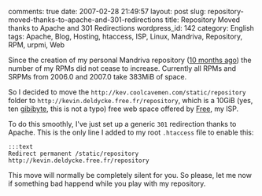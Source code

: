 comments: true
date: 2007-02-28 21:49:57
layout: post
slug: repository-moved-thanks-to-apache-and-301-redirections
title: Repository Moved thanks to Apache and 301 Redirections
wordpress_id: 142
category: English
tags: Apache, Blog, Hosting, htaccess, ISP, Linux, Mandriva, Repository, RPM, urpmi, Web

Since the creation of my personal Mandriva repository ([10 months ago](http://kevin.deldycke.com/2006/04/new-repository-for-mandriva-2006/)) the number of my RPMs did not cease to increase. Currently all RPMs and SRPMs from 2006.0 and 2007.0 take 383MiB of space.

So I decided to move the `http://kev.coolcavemen.com/static/repository` folder to `http://kevin.deldycke.free.fr/repository`, which is a 10GiB (yes, ten [gibibyte](http://en.wikipedia.org/wiki/Gibibyte), this is not a typo) free web space offered by [Free](http://free.fr), my ISP.

To do this smoothly, I've just set up a generic `301` redirection thanks to Apache. This is the only line I added to my root `.htaccess` file to enable this:


    :::text
    Redirect permanent /static/repository http://kevin.deldycke.free.fr/repository




This move will normally be completely silent for you. So please, let me now if something bad happend while you play with my repository.
